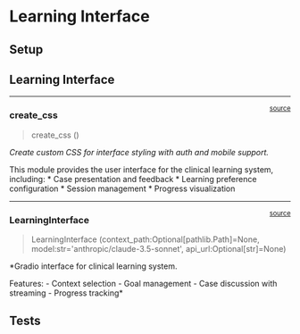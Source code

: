 # Learning Interface


<!-- WARNING: THIS FILE WAS AUTOGENERATED! DO NOT EDIT! -->

## Setup

## Learning Interface

------------------------------------------------------------------------

<a
href="https://github.com/Dyadd/wardbuddy/blob/main/wardbuddy/learning_interface.py#L24"
target="_blank" style="float:right; font-size:smaller">source</a>

### create_css

>  create_css ()

*Create custom CSS for interface styling with auth and mobile support.*

This module provides the user interface for the clinical learning
system, including: \* Case presentation and feedback \* Learning
preference configuration \* Session management \* Progress visualization

------------------------------------------------------------------------

<a
href="https://github.com/Dyadd/wardbuddy/blob/main/wardbuddy/learning_interface.py#L160"
target="_blank" style="float:right; font-size:smaller">source</a>

### LearningInterface

>  LearningInterface (context_path:Optional[pathlib.Path]=None,
>                         model:str='anthropic/claude-3.5-sonnet',
>                         api_url:Optional[str]=None)

\*Gradio interface for clinical learning system.

Features: - Context selection - Goal management - Case discussion with
streaming - Progress tracking\*

## Tests
